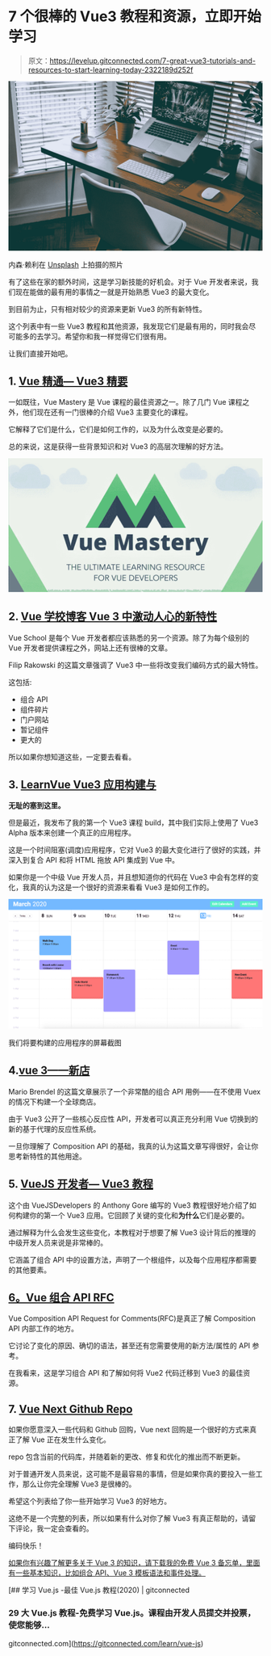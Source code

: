 # 7 个很棒的 Vue3 教程和资源，立即开始学习

> 原文：<https://levelup.gitconnected.com/7-great-vue3-tutorials-and-resources-to-start-learning-today-2322189d252f>

![](img/46a09b8bf38a56d4dbe546ba9c09d8e4.png)

内森·赖利在 [Unsplash](https://unsplash.com?utm_source=medium&utm_medium=referral) 上拍摄的照片

有了这些在家的额外时间，这是学习新技能的好机会。对于 Vue 开发者来说，我们现在能做的最有用的事情之一就是开始熟悉 Vue3 的最大变化。

到目前为止，只有相对较少的资源来更新 Vue3 的所有新特性。

这个列表中有一些 Vue3 教程和其他资源，我发现它们是最有用的，同时我会尽可能多的去学习。希望你和我一样觉得它们很有用。

让我们直接开始吧。

## 1. [Vue 精通— Vue3 精要](https://www.vuemastery.com/courses/vue-3-essentials/why-the-composition-api)

一如既往，Vue Mastery 是 Vue 课程的最佳资源之一。除了几门 Vue 课程之外，他们现在还有一门很棒的介绍 Vue3 主要变化的课程。

它解释了它们是什么，它们是如何工作的，以及为什么改变是必要的。

总的来说，这是获得一些背景知识和对 Vue3 的高层次理解的好方法。

![](img/73a17163263f392955ddad4ad5881998.png)

## 2. [Vue 学校博客 Vue 3 中激动人心的新特性](https://vueschool.io/articles/vuejs-tutorials/exciting-new-features-in-vue-3/)

Vue School 是每个 Vue 开发者都应该熟悉的另一个资源。除了为每个级别的 Vue 开发者提供课程之外，网站上还有很棒的文章。

Filip Rakowski 的这篇文章强调了 Vue3 中一些将改变我们编码方式的最大特性。

这包括:

*   组合 API
*   组件碎片
*   门户网站
*   暂记组件
*   更大的

所以如果你想知道这些，一定要去看看。

## 3. [LearnVue Vue3 应用构建与](https://courses.learnvue.co/p/build-along-vue3-time-blocking-app/)

**无耻的塞到这里。**

但是最近，我发布了我的第一个 Vue3 课程 build，其中我们实际上使用了 Vue3 Alpha 版本来创建一个真正的应用程序。

这是一个时间阻塞(调度)应用程序，它对 Vue3 的最大变化进行了很好的实践，并深入到复合 API 和将 HTML 拖放 API 集成到 Vue 中。

如果你是一个中级 Vue 开发人员，并且想知道你的代码在 Vue3 中会有怎样的变化，我真的认为这是一个很好的资源来看看 Vue3 是如何工作的。

![](img/e5a3295a7f5ca827e5097ca89518d023.png)

我们将要构建的应用程序的屏幕截图

## 4.[vue 3——新店](https://medium.com/@mario.brendel1990/vue-3-the-new-store-a7569d4a546f)

Mario Brendel 的这篇文章展示了一个非常酷的组合 API 用例——在不使用 Vuex 的情况下构建一个全球商店。

由于 Vue3 公开了一些核心反应性 API，开发者可以真正充分利用 Vue 切换到的新的基于代理的反应性系统。

一旦你理解了 Composition API 的基础，我真的认为这篇文章写得很好，会让你思考新特性的其他用途。

## 5. [VueJS 开发者— Vue3 教程](https://vuejsdevelopers.com/2020/03/16/vue-js-tutorial)

这个由 VueJSDevelopers 的 Anthony Gore 编写的 Vue3 教程很好地介绍了如何构建你的第一个 Vue3 应用。它回顾了关键的变化和**为什么**它们是必要的。

通过解释为什么会发生这些变化，本教程对于想要了解 Vue3 设计背后的推理的中级开发人员来说是非常棒的。

它涵盖了组合 API 中的设置方法，声明了一个根组件，以及每个应用程序都需要的其他要素。

## [6。Vue 组合 API RFC](https://vue-composition-api-rfc.netlify.com/)

Vue Composition API Request for Comments(RFC)是真正了解 Composition API 内部工作的地方。

它讨论了变化的原因、确切的语法，甚至还有您需要使用的新方法/属性的 API 参考。

在我看来，这是学习组合 API 和了解如何将 Vue2 代码迁移到 Vue3 的最佳资源。

## 7. [Vue Next Github Repo](https://github.com/vuejs/vue-next)

如果你愿意深入一些代码和 Github 回购，Vue next 回购是一个很好的方式来真正了解 Vue 正在发生什么变化。

repo 包含当前的代码库，并随着新的更改、修复和优化的推出而不断更新。

对于普通开发人员来说，这可能不是最容易的事情，但是如果你真的要投入一些工作，那么让你完全理解 Vue3 是很棒的。

希望这个列表给了你一些开始学习 Vue3 的好地方。

这绝不是一个完整的列表，所以如果有什么对你了解 Vue3 有真正帮助的，请留下评论，我一定会查看的。

编码快乐！

[如果你有兴趣了解更多关于 Vue 3 的知识，请下载我的免费 Vue 3 备忘单，里面有一些基本知识，比如组合 API、Vue 3 模板语法和事件处理。](https://learnvue.co/vue-3-essentials-cheatsheet/)

[](https://gitconnected.com/learn/vue-js) [## 学习 Vue.js -最佳 Vue.js 教程(2020) | gitconnected

### 29 大 Vue.js 教程-免费学习 Vue.js。课程由开发人员提交并投票，使您能够…

gitconnected.com](https://gitconnected.com/learn/vue-js)